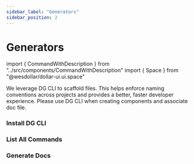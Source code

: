 ```yaml
---
sidebar_label: "Generators"
sidebar_position: 2
---
```


# Generators

import { CommandWithDescription } from "../src/components/CommandWithDescription"
import { Space } from "@wesdollar/dollar-ui.ui.space"

We leverage DG CLI to scaffold files. This helps enforce naming conventions across projects and provides a better, faster developer experience. Please use DG CLI when creating components and associate doc file.

### Install DG CLI

<CommandWithDescription command="npm i -g @dollarcode/dollar-generators" description="Readme for DG CLI is available in the <a href='https://github.com/wesdollar/dollar-generators'>GitHub repo</a> or on <a href='https://www.npmjs.com/package/@dollarcode/dollar-generators'>NPM registry</a>." />

### List All Commands

<CommandWithDescription command="dg list" description="Lists all commands" />

### Generate Docs

<CommandWithDescription command="dg rn-doc component/id" description="Generates the documentation markdown file for the component based on the component ID." />
